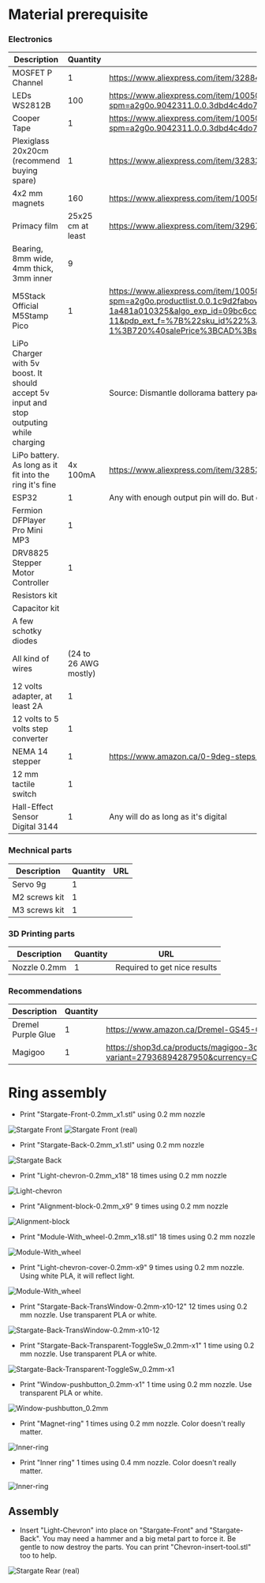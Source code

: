 # Material prerequisite

### Electronics

| Description | Quantity | URL 
|---|---|---|
| MOSFET P Channel | 1 | https://www.aliexpress.com/item/32884055864.html?spm=a2g0o.9042311.0.0.3dbd4c4do7ZfMd |
| LEDs WS2812B | 100 | https://www.aliexpress.com/item/1005002657432751.html?spm=a2g0o.9042311.0.0.3dbd4c4do7ZfMd |
| Cooper Tape  | 1 | https://www.aliexpress.com/item/1005002822966859.html?spm=a2g0o.9042311.0.0.3dbd4c4do7ZfMd |
| Plexiglass 20x20cm (recommend buying spare)  | 1 | https://www.aliexpress.com/item/32833660352.html?spm=a2g0o.9042311.0.0.3dbd4c4do7ZfMd |
| 4x2 mm magnets  | 160 | https://www.aliexpress.com/item/1005002591601630.html?spm=a2g0o.9042311.0.0.3dbd4c4dx9x0BJ |
| Primacy film  | 25x25 cm at least | https://www.aliexpress.com/item/32967449727.html?spm=a2g0o.9042311.0.0.27424c4dzn6Avn |
| Bearing, 8mm wide, 4mm thick, 3mm inner  | 9 |   |
| M5Stack Official M5Stamp Pico | 1 |  https://www.aliexpress.com/item/1005003449579749.html?spm=a2g0o.productlist.0.0.1c9d2fabovp8Jp&algo_pvid=09bc6ccd-340d-4c7c-bcb6-1a481a010325&algo_exp_id=09bc6ccd-340d-4c7c-bcb6-1a481a010325-11&pdp_ext_f=%7B%22sku_id%22%3A%2212000025841175614%22%7D&pdp_pi=-1%3B6.65%3B-1%3B720%40salePrice%3BCAD%3Bsearch-mainSearch |
| LiPo Charger with 5v boost. It should accept 5v input and stop outputing while charging |   | Source: Dismantle dollorama battery pack to only keep the circuit |
| LiPo battery. As long as it fit into the ring it's fine  | 4x 100mA  | https://www.aliexpress.com/item/32853990764.html?spm=a2g0o.9042311.0.0.3dbd4c4do7ZfMd |
| ESP32 | 1 | Any with enough output pin will do. But don't buy node MCU they sucks |
| Fermion DFPlayer Pro Mini MP3 | 1 |   |
| DRV8825 Stepper Motor Controller | 1 |
| Resistors kit | |
| Capacitor kit | |
| A few schotky diodes | |
| All kind of wires | (24 to 26 AWG mostly) |
| 12 volts adapter, at least 2A | 1 |
| 12 volts to 5 volts step converter | 1 |
| NEMA 14 stepper | 1 | https://www.amazon.ca/0-9deg-steps-Precision-Stepper-15-6oz/dp/B00PNEPZQC
| 12 mm tactile switch | 1 | 
| Hall-Effect Sensor Digital 3144 | 1 | Any will do as long as it's digital

### Mechnical parts

| Description | Quantity | URL 
|---|---|---|
| Servo 9g | 1 |  
| M2 screws kit | 1 | 
| M3 screws kit | 1 |  

### 3D Printing parts

| Description | Quantity | URL
|---|---|---|
| Nozzle 0.2mm | 1 | Required to get nice results

### Recommendations

| Description | Quantity | URL
|---|---|---|
| Dremel Purple Glue | 1 | https://www.amazon.ca/Dremel-GS45-01-Glue-Sticks/dp/B077FVQ3DX
| Magigoo | 1 | https://shop3d.ca/products/magigoo-3d-printing-adhesive-50ml?variant=27936894287950&currency=CAD&utm_medium=product_sync&utm_source=google&utm_content=sag_organic&utm_campaign=sag_organic

# Ring assembly

- Print "Stargate-Front-0.2mm_x1.stl" using 0.2 mm nozzle 

![Stargate Front](./Assets/Stargate-Front.png)
![Stargate Front (real)](./Assets/Stargate-Front-0.2vs0.4.png)

- Print "Stargate-Back-0.2mm_x1.stl" using 0.2 mm nozzle 

![Stargate Back](./Assets/Stargate-Back.png)

- Print "Light-chevron-0.2mm_x18" 18 times using 0.2 mm nozzle 

![Light-chevron](./Assets/Light-chevron-0.2mm_x18.png)

- Print "Alignment-block-0.2mm_x9" 9 times using 0.2 mm nozzle

![Alignment-block](./Assets/Alignment-block.png)

- Print "Module-With_wheel-0.2mm_x18.stl" 18 times using 0.2 mm nozzle

![Module-With_wheel](./Assets/Module-With_wheel-0.2mm_x18.png)

- Print "Light-chevron-cover-0.2mm-x9" 9 times using 0.2 mm nozzle. Using white PLA, it will reflect light.

![Module-With_wheel](./Assets/Light-chevron-cover-0.2mm-x9.png)

- Print "Stargate-Back-TransWindow-0.2mm-x10-12" 12 times using 0.2 mm nozzle. Use transparent PLA or white.

![Stargate-Back-TransWindow-0.2mm-x10-12](./Assets/Stargate-Back-TransWindow-0.2mm-x10-12.png)

- Print "Stargate-Back-Transparent-ToggleSw_0.2mm-x1" 1 time using 0.2 mm nozzle. Use transparent PLA or white.

![Stargate-Back-Transparent-ToggleSw_0.2mm-x1](./Assets/Stargate-Back-Transparent-ToggleSw_0.2mm-x1.png)

- Print "Window-pushbutton_0.2mm-x1" 1 time using 0.2 mm nozzle. Use transparent PLA or white.

![Window-pushbutton_0.2mm](./Assets/Window-pushbutton_0.2mm-x1.png)

- Print "Magnet-ring" 1 times using 0.2 mm nozzle. Color doesn't really matter.

![Inner-ring](./Assets/Magnet-ring.png)

- Print "Inner ring" 1 times using 0.4 mm nozzle. Color doesn't really matter.

![Inner-ring](./Assets/Inner-ring.png)

## Assembly

- Insert "Light-Chevron" into place on "Stargate-Front" and "Stargate-Back". You may need a hammer and a big metal part to force it. Be gentle to now destroy the parts. You can print "Chevron-insert-tool.stl" too to help.

![Stargate Rear (real)](./Assets/front-and-rear.jpg)